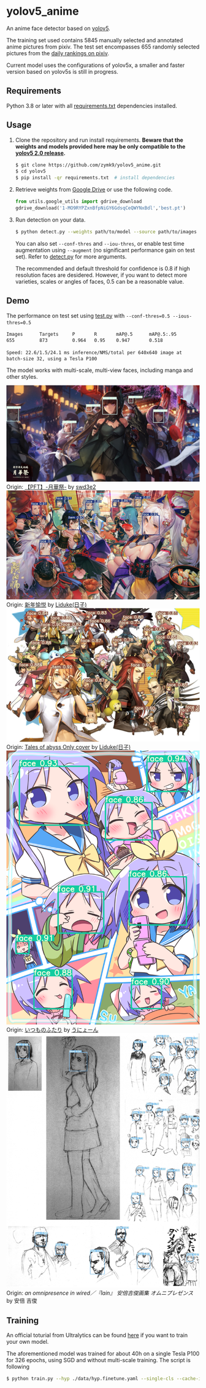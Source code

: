 # yolov5_anime
An anime face detector based on [yolov5](https://github.com/ultralytics/yolov5).

The training set used contains 5845 manually selected and annotated anime pictures from pixiv. The test set encompasses 655 randomly selected pictures from the [daily rankings on pixiv](https://www.pixiv.net/ranking.php).

Current model uses the configurations of yolov5x, a smaller and faster version based on yolov5s is still in progress.

## Requirements
Python 3.8 or later with all [requirements.txt](https://github.com/zymk9/yolov5_anime/blob/master/requirements.txt) dependencies installed.

## Usage
1. Clone the repository and run install requirements. **Beware that the weights and models provided here may be only compatible to the [yolov5 2.0 release](https://github.com/ultralytics/yolov5/releases/tag/v2.0).**
    ```bash
    $ git clone https://github.com/zymk9/yolov5_anime.git 
    $ cd yolov5
    $ pip install -qr requirements.txt  # install dependencies
    ```
2. Retrieve weights from [Google Drive](https://drive.google.com/file/d/1-MO9RYPZxnBfpNiGY6GdsqCeQWYNxBdl/view?usp=sharing) or use the following code.
    ```python
    from utils.google_utils import gdrive_download 
    gdrive_download('1-MO9RYPZxnBfpNiGY6GdsqCeQWYNxBdl','best.pt')
    ```
3. Run detection on your data.
    ```bash
    $ python detect.py --weights path/to/model --source path/to/images --output path/to/output/folder
    ```
    You can also set `--conf-thres` and `--iou-thres`, or enable test time augmentation using `--augment` (no significant performance gain on test set). Refer to [detect.py](https://github.com/zymk9/yolov5_anime/blob/master/detect.py) for more arguments. 

    The recommended and default threshold for confidence is 0.8 if high resolution faces are desidered. However, if you want to detect more varieties, scales or angles of faces, 0.5 can be a reasonable value.

## Demo
The performance on test set using [test.py](https://github.com/zymk9/yolov5_anime/blob/master/test.py) with `--conf-thres=0.5 --ious-thres=0.5`
```
Images      Targets     P       R       mAP@.5      mAP@.5:.95
655         873         0.964   0.95    0.947       0.518

Speed: 22.6/1.5/24.1 ms inference/NMS/total per 640x640 image at batch-size 32, using a Tesla P100
```
The model works with multi-scale, multi-view faces, including manga and other styles.

![anime_example2](./inference/output/anime2.jpg)
Origin: [【PFT】-月華祭-](https://www.pixiv.net/artworks/55817439) by [swd3e2](https://www.pixiv.net/users/660788)
![anime_example3](./inference/output/anime3.jpg)
Origin: [新年愉悦](https://www.pixiv.net/artworks/67321023) by [Liduke(日子)](https://www.pixiv.net/users/38088)
![anime_example4](./inference/output/anime4.jpg)
Origin: [Tales of abyss Only cover](https://www.pixiv.net/artworks/66546900) by [Liduke(日子)](https://www.pixiv.net/users/38088)
![anime_example5](./inference/output/anime5.png)
Origin: [いつものふたり](https://www.pixiv.net/artworks/82867235) by [うにょーん](https://www.pixiv.net/users/123423)
![anime_example6](./inference/output/manga0.jpg)
Origin: *an omnipresence in wired／『lain』 安倍吉俊画集 オムニプレゼンス* by 安倍 吉俊

## Training
An official toturial from Ultralytics can be found [here](https://github.com/ultralytics/yolov5/issues/12) if you want to train your own model.

The aforementioned model was trained for about 40h on a single Tesla P100 for 326 epochs, using SGD and without multi-scale training. The script is following
```bash
$ python train.py --hyp ./data/hyp.finetune.yaml --single-cls --cache-images --batch-size 16 --epochs 360 --data ./data/anime.yaml --cfg ./models/yolov5x.yaml --weights yolov5x.pt
```


